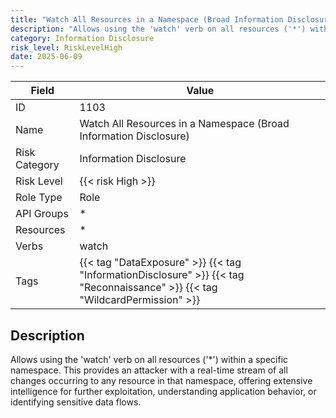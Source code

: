 ```yaml
---
title: "Watch All Resources in a Namespace (Broad Information Disclosure)"
description: "Allows using the 'watch' verb on all resources ('*') within a specific namespace. This provides an attacker with a real-time stream of all changes occurring to any resource in that namespace, offering extensive intelligence for further exploitation, understanding application behavior, or identifying sensitive data flows."
category: Information Disclosure
risk_level: RiskLevelHigh
date: 2025-06-09
---
```


| Field         | Value                                                                                                                        |
| ------------- | ---------------------------------------------------------------------------------------------------------------------------- |
| ID            | 1103                                                                                                                         |
| Name          | Watch All Resources in a Namespace (Broad Information Disclosure)                                                            |
| Risk Category | Information Disclosure                                                                                                       |
| Risk Level    | {{< risk High >}}                                                                                                            |
| Role Type     | Role                                                                                                                         |
| API Groups    | \*                                                                                                                           |
| Resources     | \*                                                                                                                           |
| Verbs         | watch                                                                                                                        |
| Tags          | {{< tag "DataExposure" >}} {{< tag "InformationDisclosure" >}} {{< tag "Reconnaissance" >}} {{< tag "WildcardPermission" >}} |

## Description

Allows using the 'watch' verb on all resources ('\*') within a specific namespace. This provides an attacker with a real-time stream of all changes occurring to any resource in that namespace, offering extensive intelligence for further exploitation, understanding application behavior, or identifying sensitive data flows.

